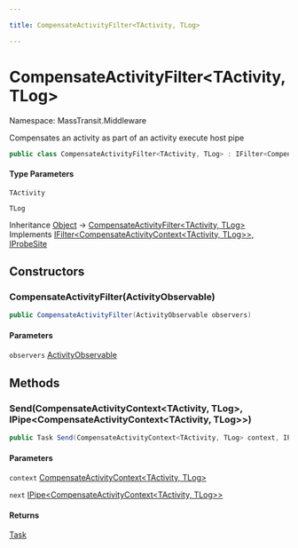 ```yaml
---

title: CompensateActivityFilter<TActivity, TLog>

---
```


# CompensateActivityFilter\<TActivity, TLog\>

Namespace: MassTransit.Middleware

Compensates an activity as part of an activity execute host pipe

```csharp
public class CompensateActivityFilter<TActivity, TLog> : IFilter<CompensateActivityContext<TActivity, TLog>>, IProbeSite
```

#### Type Parameters

`TActivity`<br/>

`TLog`<br/>

Inheritance [Object](https://learn.microsoft.com/en-us/dotnet/api/system.object) → [CompensateActivityFilter\<TActivity, TLog\>](../masstransit-middleware/compensateactivityfilter-2)<br/>
Implements [IFilter\<CompensateActivityContext\<TActivity, TLog\>\>](../../masstransit-abstractions/masstransit/ifilter-1), [IProbeSite](../../masstransit-abstractions/masstransit/iprobesite)

## Constructors

### **CompensateActivityFilter(ActivityObservable)**

```csharp
public CompensateActivityFilter(ActivityObservable observers)
```

#### Parameters

`observers` [ActivityObservable](../../masstransit-abstractions/masstransit-observables/activityobservable)<br/>

## Methods

### **Send(CompensateActivityContext\<TActivity, TLog\>, IPipe\<CompensateActivityContext\<TActivity, TLog\>\>)**

```csharp
public Task Send(CompensateActivityContext<TActivity, TLog> context, IPipe<CompensateActivityContext<TActivity, TLog>> next)
```

#### Parameters

`context` [CompensateActivityContext\<TActivity, TLog\>](../../masstransit-abstractions/masstransit/compensateactivitycontext-2)<br/>

`next` [IPipe\<CompensateActivityContext\<TActivity, TLog\>\>](../../masstransit-abstractions/masstransit/ipipe-1)<br/>

#### Returns

[Task](https://learn.microsoft.com/en-us/dotnet/api/system.threading.tasks.task)<br/>

